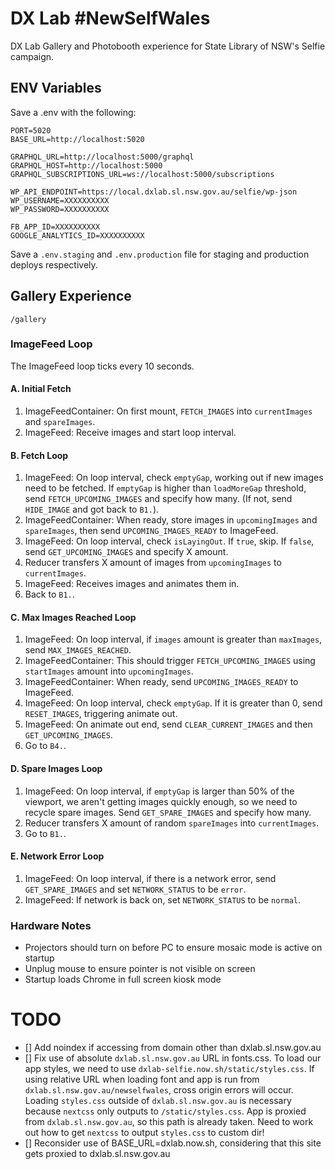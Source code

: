 # DX Lab #NewSelfWales

DX Lab Gallery and Photobooth experience for State Library of NSW's Selfie campaign.

## ENV Variables

Save a .env with the following:

```
PORT=5020
BASE_URL=http://localhost:5020

GRAPHQL_URL=http://localhost:5000/graphql
GRAPHQL_HOST=http://localhost:5000
GRAPHQL_SUBSCRIPTIONS_URL=ws://localhost:5000/subscriptions

WP_API_ENDPOINT=https://local.dxlab.sl.nsw.gov.au/selfie/wp-json
WP_USERNAME=XXXXXXXXXX
WP_PASSWORD=XXXXXXXXXX

FB_APP_ID=XXXXXXXXXX
GOOGLE_ANALYTICS_ID=XXXXXXXXXX
```

Save a `.env.staging` and `.env.production` file for staging and production deploys respectively.

## Gallery Experience

`/gallery`

### ImageFeed Loop

The ImageFeed loop ticks every 10 seconds.

#### A. Initial Fetch

1. ImageFeedContainer: On first mount, `FETCH_IMAGES` into `currentImages` and `spareImages`.
2. ImageFeed: Receive images and start loop interval.

#### B. Fetch Loop

1. ImageFeed: On loop interval, check `emptyGap`, working out if new images need to be fetched. If `emptyGap` is higher than `loadMoreGap` threshold, send `FETCH_UPCOMING_IMAGES` and specify how many. (If not, send `HIDE_IMAGE` and got back to `B1.`).
2. ImageFeedContainer: When ready, store images in `upcomingImages` and `spareImages`, then send `UPCOMING_IMAGES_READY` to ImageFeed.
3. ImageFeed: On loop interval, check `isLayingOut`. If `true`, skip. If `false`, send `GET_UPCOMING_IMAGES` and specify X amount.
4. Reducer transfers X amount of images from `upcomingImages` to `currentImages`.
5. ImageFeed: Receives images and animates them in.
6. Back to `B1.`.

#### C. Max Images Reached Loop

1. ImageFeed: On loop interval, if `images` amount is greater than `maxImages`, send `MAX_IMAGES_REACHED`.
2. ImageFeedContainer: This should trigger `FETCH_UPCOMING_IMAGES` using `startImages` amount into `upcomingImages`.
3. ImageFeedContainer: When ready, send `UPCOMING_IMAGES_READY` to ImageFeed.
4. ImageFeed: On loop interval, check `emptyGap`. If it is greater than 0, send `RESET_IMAGES`, triggering animate out.
5. ImageFeed: On animate out end, send `CLEAR_CURRENT_IMAGES` and then `GET_UPCOMING_IMAGES`.
6. Go to `B4.`.

#### D. Spare Images Loop

1. ImageFeed: On loop interval, if `emptyGap` is larger than 50% of the viewport, we aren't getting images quickly enough, so we need to recycle spare images. Send `GET_SPARE_IMAGES` and specify how many.
2. Reducer transfers X amount of random `spareImages` into `currentImages`.
3. Go to `B1.`.

#### E. Network Error Loop

1. ImageFeed: On loop interval, if there is a network error, send `GET_SPARE_IMAGES` and set `NETWORK_STATUS` to be `error`.
2. ImageFeed: If network is back on, set `NETWORK_STATUS` to be `normal`.

### Hardware Notes

* Projectors should turn on before PC to ensure mosaic mode is active on startup
* Unplug mouse to ensure pointer is not visible on screen
* Startup loads Chrome in full screen kiosk mode

# TODO

* [] Add noindex if accessing from domain other than dxlab.sl.nsw.gov.au
* [] Fix use of absolute `dxlab.sl.nsw.gov.au` URL in fonts.css. To load our app styles, we need to use `dxlab-selfie.now.sh/static/styles.css`. If using relative URL when loading font and app is run from `dxlab.sl.nsw.gov.au/newselfwales`, cross origin errors will occur. Loading `styles.css` outside of `dxlab.sl.nsw.gov.au` is necessary because `nextcss` only outputs to `/static/styles.css`. App is proxied from `dxlab.sl.nsw.gov.au`, so this path is already taken. Need to work out how to get `nextcss` to output `styles.css` to custom dir!
* [] Reconsider use of BASE_URL=dxlab.now.sh, considering that this site gets proxied to dxlab.sl.nsw.gov.au

